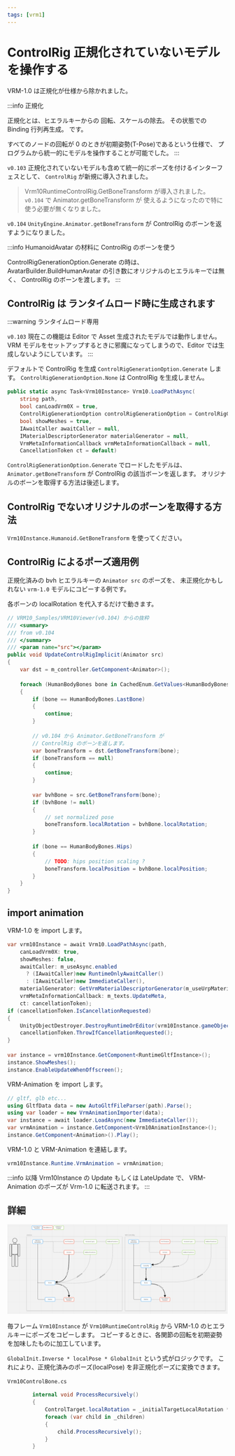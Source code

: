 ```yaml
---
tags: [vrm1]
---
```


# ControlRig 正規化されていないモデルを操作する

VRM-1.0 は正規化が仕様から除かれました。

:::info 正規化

正規化とは、ヒエラルキーからの 回転、スケールの除去。
その状態での Binding 行列再生成。
です。

すべてのノードの回転が 0 のときが初期姿勢(T-Pose)であるという仕様で、
プログラムから統一的にモデルを操作することが可能でした。
:::

`v0.103` 正規化されていないモデルも含めて統一的にポーズを付けるインターフェスとして、 `ControlRig` が新規に導入されました。

> Vrm10RuntimeControlRig.GetBoneTransform が導入されました。`v0.104` で Animator.getBoneTransform が
> 使えるようになったので特に使う必要が無くなりました。

`v0.104` `UnityEngine.Animator.getBoneTransform` が ControlRig のボーンを返すようになりました。

:::info HumanoidAvatar の材料に ControlRig のボーンを使う

ControlRigGenerationOption.Generate の時は、AvatarBuilder.BuildHumanAvatar の引き数にオリジナルのヒエラルキーでは無く、 ControlRig のボーンを渡します。
:::

## ControlRig は ランタイムロード時に生成されます

:::warning ランタイムロード専用

`v0.103` 現在この機能は Editor で Asset 生成されたモデルでは動作しません。
VRM モデルをセットアップするときに邪魔になってしまうので、Editor では生成しないようにしています。
:::

デフォルトで ControlRig を生成 `ControlRigGenerationOption.Generate` します。
`ControlRigGenerationOption.None` は ControlRig を生成しません。

```csharp
public static async Task<Vrm10Instance> Vrm10.LoadPathAsync(
    string path,
    bool canLoadVrm0X = true,
    ControlRigGenerationOption controlRigGenerationOption = ControlRigGenerationOption.Generate, // 👈
    bool showMeshes = true,
    IAwaitCaller awaitCaller = null,
    IMaterialDescriptorGenerator materialGenerator = null,
    VrmMetaInformationCallback vrmMetaInformationCallback = null,
    CancellationToken ct = default)
```

`ControlRigGenerationOption.Generate` でロードしたモデルは、 `Animator.getBoneTransform` が
ControlRig の該当ボーンを返します。
オリジナルのボーンを取得する方法は後述します。

## ControlRig でないオリジナルのボーンを取得する方法

`Vrm10Instance.Humanoid.GetBoneTransform` を使ってください。

## ControlRig によるポーズ適用例

正規化済みの bvh ヒエラルキーの `Animator src` のポーズを、
未正規化かもしれない `vrm-1.0` モデルにコピーする例です。

各ボーンの localRotation を代入するだけで動きます。

```csharp
// VRM10_Samples/VRM10Viewer(v0.104) からの抜粋
/// <summary>
/// from v0.104
/// </summary>
/// <param name="src"></param>
public void UpdateControlRigImplicit(Animator src)
{
    var dst = m_controller.GetComponent<Animator>();

    foreach (HumanBodyBones bone in CachedEnum.GetValues<HumanBodyBones>())
    {
        if (bone == HumanBodyBones.LastBone)
        {
            continue;
        }

        // v0.104 から Animator.GetBoneTransform が
        // ControlRig のボーンを返します。
        var boneTransform = dst.GetBoneTransform(bone);
        if (boneTransform == null)
        {
            continue;
        }

        var bvhBone = src.GetBoneTransform(bone);
        if (bvhBone != null)
        {
            // set normalized pose
            boneTransform.localRotation = bvhBone.localRotation;
        }

        if (bone == HumanBodyBones.Hips)
        {
            // TODO: hips position scaling ?
            boneTransform.localPosition = bvhBone.localPosition;
        }
    }
}
```

## import animation

VRM-1.0 を import します。

```cs title="load vrm-1.0"
var vrm10Instance = await Vrm10.LoadPathAsync(path,
    canLoadVrm0X: true,
    showMeshes: false,
    awaitCaller: m_useAsync.enabled
      ? (IAwaitCaller)new RuntimeOnlyAwaitCaller()
      : (IAwaitCaller)new ImmediateCaller(),
    materialGenerator: GetVrmMaterialDescriptorGenerator(m_useUrpMaterial.isOn),
    vrmMetaInformationCallback: m_texts.UpdateMeta,
    ct: cancellationToken);
if (cancellationToken.IsCancellationRequested)
{
    UnityObjectDestroyer.DestroyRuntimeOrEditor(vrm10Instance.gameObject);
    cancellationToken.ThrowIfCancellationRequested();
}

var instance = vrm10Instance.GetComponent<RuntimeGltfInstance>();
instance.ShowMeshes();
instance.EnableUpdateWhenOffscreen();
```

VRM-Animation を import します。

```cs title="load vrm-animation"
// gltf, glb etc...
using GltfData data = new AutoGltfFileParser(path).Parse();
using var loader = new VrmAnimationImporter(data);
var instance = await loader.LoadAsync(new ImmediateCaller());
var vrmAnimation = instance.GetComponent<Vrm10AnimationInstance>();
instance.GetComponent<Animation>().Play();
```

VRM-1.0 と VRM-Animation を連結します。

```cs title="connect model with vrm-animation"
vrm10Instance.Runtime.VrmAnimation = vrmAnimation;
```

:::info
以降 Vrm10Instance の Update もしくは LateUpdate で、
VRM-Animation のポーズが Vrm-1.0 に転送されます。
:::

## 詳細

![ControlRig](./ControlRig.png)

毎フレーム `Vrm10Instance` が `Vrm10RuntimeControlRig` から VRM-1.0 のヒエラルキーにポーズをコピーします。
コピーするときに、各関節の回転を初期姿勢を加味したものに加工しています。

`GlobalInit.Inverse * localPose * GlobalInit` という式がロジックです。
これにより、正規化済みのポーズ(localPose) を非正規化ポーズに変換できます。

`Vrm10ControlBone.cs`

```csharp
        internal void ProcessRecursively()
        {
            ControlTarget.localRotation = _initialTargetLocalRotation * Quaternion.Inverse(_initialTargetGlobalRotation) * ControlBone.localRotation * _initialTargetGlobalRotation;
            foreach (var child in _children)
            {
                child.ProcessRecursively();
            }
        }
```
